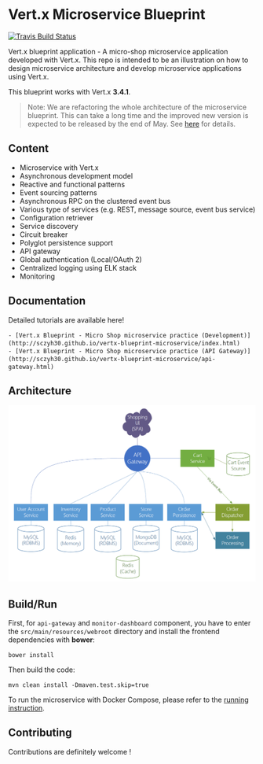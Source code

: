 # Vert.x Microservice Blueprint

[![Travis Build Status](https://travis-ci.org/sczyh30/vertx-blueprint-microservice.svg?branch=master)](https://travis-ci.org/sczyh30/vertx-blueprint-microservice)

Vert.x blueprint application - A micro-shop microservice application developed with Vert.x.
This repo is intended to be an illustration on how to design microservice architecture and develop microservice applications using Vert.x.

This blueprint works with Vert.x **3.4.1**.

> Note: We are refactoring the whole architecture of the microservice blueprint.
This can take a long time and the improved new version is expected to be released
by the end of May. See [here](https://github.com/sczyh30/vertx-blueprint-microservice/issues/17) for details.

## Content

- Microservice with Vert.x
- Asynchronous development model
- Reactive and functional patterns
- Event sourcing patterns
- Asynchronous RPC on the clustered event bus
- Various type of services (e.g. REST, message source, event bus service)
- Configuration retriever
- Service discovery
- Circuit breaker
- Polyglot persistence support
- API gateway
- Global authentication (Local/OAuth 2)
- Centralized logging using ELK stack
- Monitoring

## Documentation

Detailed tutorials are available here!

    - [Vert.x Blueprint - Micro Shop microservice practice (Development)](http://sczyh30.github.io/vertx-blueprint-microservice/index.html)
    - [Vert.x Blueprint - Micro Shop microservice practice (API Gateway)](http://sczyh30.github.io/vertx-blueprint-microservice/api-gateway.html)

## Architecture

![Microservice Architecture](docs/images/entire-architecture.png)
  
## Build/Run

First, for `api-gateway` and `monitor-dashboard` component, you have to enter the `src/main/resources/webroot` directory and install the frontend dependencies with **bower**:

```
bower install
```

Then build the code:

```
mvn clean install -Dmaven.test.skip=true
```

To run the microservice with Docker Compose, please refer to the [running instruction](http://www.sczyh30.com/vertx-blueprint-microservice/index.html#show-time-).

## Contributing

Contributions are definitely welcome !
